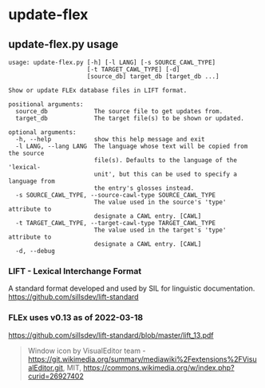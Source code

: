 # update-flex

## update-flex.py usage

```
usage: update-flex.py [-h] [-l LANG] [-s SOURCE_CAWL_TYPE]
                      [-t TARGET_CAWL_TYPE] [-d]
                      [source_db] target_db [target_db ...]

Show or update FLEx database files in LIFT format.

positional arguments:
  source_db             The source file to get updates from.
  target_db             The target file(s) to be shown or updated.

optional arguments:
  -h, --help            show this help message and exit
  -l LANG, --lang LANG  The language whose text will be copied from the source
                        file(s). Defaults to the language of the 'lexical-
                        unit', but this can be used to specify a language from
                        the entry's glosses instead.
  -s SOURCE_CAWL_TYPE, --source-cawl-type SOURCE_CAWL_TYPE
                        The value used in the source's 'type' attribute to
                        designate a CAWL entry. [CAWL]
  -t TARGET_CAWL_TYPE, --target-cawl-type TARGET_CAWL_TYPE
                        The value used in the target's 'type' attribute to
                        designate a CAWL entry. [CAWL]
  -d, --debug
```

### LIFT - Lexical Interchange Format
A standard format developed and used by SIL for linguistic documentation.
https://github.com/sillsdev/lift-standard

### FLEx uses v0.13 as of 2022-03-18
https://github.com/sillsdev/lift-standard/blob/master/lift_13.pdf

> Window icon by VisualEditor team - https://git.wikimedia.org/summary/mediawiki%2Fextensions%2FVisualEditor.git, MIT, https://commons.wikimedia.org/w/index.php?curid=26927402
